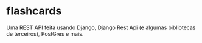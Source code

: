 # flashcards
Uma REST API feita usando Django,  Django Rest Api (e algumas bibliotecas de terceiros), PostGres e mais.
